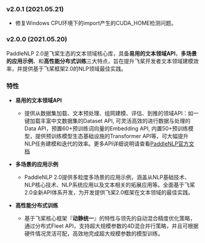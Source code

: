### v2.0.1 (2021.05.21)

- 修复Windows CPU环境下的import产生的CUDA_HOME检测问题。

### v2.0.0 (2021.05.20)

PaddleNLP 2.0是飞桨生态的文本领域核心库，具备**易用的文本领域API**，**多场景的应用示例**、和**高性能分布式训练**三大特点，旨在提升飞桨开发者文本领域建模效率，并提供基于飞桨框架2.0的NLP领域最佳实践。

### 特性

- **易用的文本领域API**
  - 提供从数据集加载、文本预处理、组网建模、评估、到推的领域API：如一键加载丰富中文数据集的Dataset API, 可灵活高效的进行数据与处理的Data API，预置60+预训练词向量的Embedding API, 内置50+预训练模型，提供预训练模型生态基础设施的Transformer API等，可大幅提升NLP任务建模和迭代的效率。更多API详细说明请查看[PaddleNLP官方文档](https://paddlenlp.readthedocs.io/)


- **多场景的应用示例**
  - PaddleNLP 2.0提供多粒度多场景的应用示例，涵盖从NLP基础技术、NLP核心技术、NLP系统应用以及文本相关的拓展应用等。全面基于飞桨2.0全新API体系开发，为开发提供飞桨2.0框架在文本领域的最佳实践。


- **高性能分布式训练**
  - 基于飞桨核心框架『**动静统一**』的特性与领先的自动混合精度优化策略，通过分布式Fleet API，支持超大规模参数的4D混合并行策略，并且可根据硬件情况灵活可配，高效地完成超大规模参数的模型训练。
